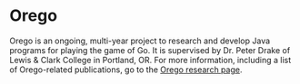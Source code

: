 # Orego

Orego is an ongoing, multi-year project to research and develop Java programs for playing the game of Go. It is supervised by Dr. Peter Drake of Lewis & Clark College in Portland, OR. For more information, including a list of Orego-related publications, go to the [Orego research page](https://sites.google.com/a/lclark.edu/drake/research/orego "Orego").
